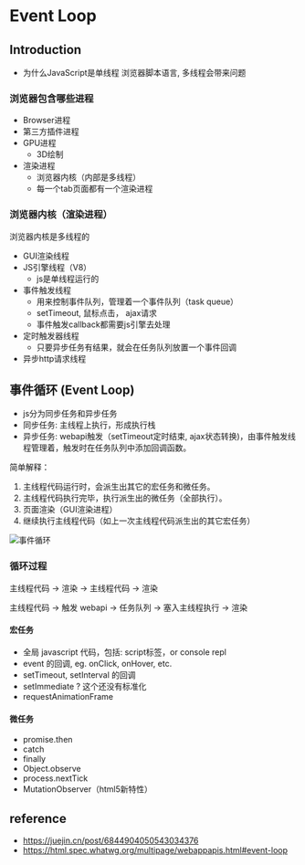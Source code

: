 # Event Loop

## Introduction

- 为什么JavaScript是单线程
浏览器脚本语言, 多线程会带来问题

### 浏览器包含哪些进程

- Browser进程
- 第三方插件进程
- GPU进程
  - 3D绘制
- 渲染进程
  - 浏览器内核（内部是多线程）
  - 每一个tab页面都有一个渲染进程

### 浏览器内核（渲染进程）

浏览器内核是多线程的

- GUI渲染线程
- JS引擎线程（V8）
  - js是单线程运行的
- 事件触发线程
  - 用来控制事件队列，管理着一个事件队列（task queue）
  - setTimeout, 鼠标点击， ajax请求
  - 事件触发callback都需要js引擎去处理
- 定时触发器线程
  - 只要异步任务有结果，就会在任务队列放置一个事件回调
- 异步http请求线程

## 事件循环 (Event Loop)

- js分为同步任务和异步任务
- 同步任务: 主线程上执行，形成执行栈
- 异步任务: webapi触发（setTimeout定时结束, ajax状态转换)，由事件触发线程管理着，触发时在任务队列中添加回调函数。

简单解释：

1. 主线程代码运行时，会派生出其它的宏任务和微任务。
2. 主线程代码执行完毕，执行派生出的微任务（全部执行）。
3. 页面渲染（GUI渲染进程）
4. 继续执行主线程代码（如上一次主线程代码派生出的其它宏任务）

![事件循环](https://p1-jj.byteimg.com/tos-cn-i-t2oaga2asx/gold-user-assets/2018/1/21/1611938ba2b4b9f4~tplv-t2oaga2asx-watermark.awebp)

### 循环过程

主线程代码 -> 渲染 -> 主线程代码 -> 渲染

主线程代码 -> 触发 webapi -> 任务队列 -> 塞入主线程执行 -> 渲染

#### 宏任务

- 全局 javascript 代码，包括: script标签，or console repl
- event 的回调, eg. onClick, onHover, etc.
- setTimeout, setInterval 的回调
- setImmediate ? 这个还没有标准化
- requestAnimationFrame

#### 微任务

- promise.then
- catch
- finally
- Object.observe
- process.nextTick
- MutationObserver（html5新特性）

## reference

- <https://juejin.cn/post/6844904050543034376>
- <https://html.spec.whatwg.org/multipage/webappapis.html#event-loop>